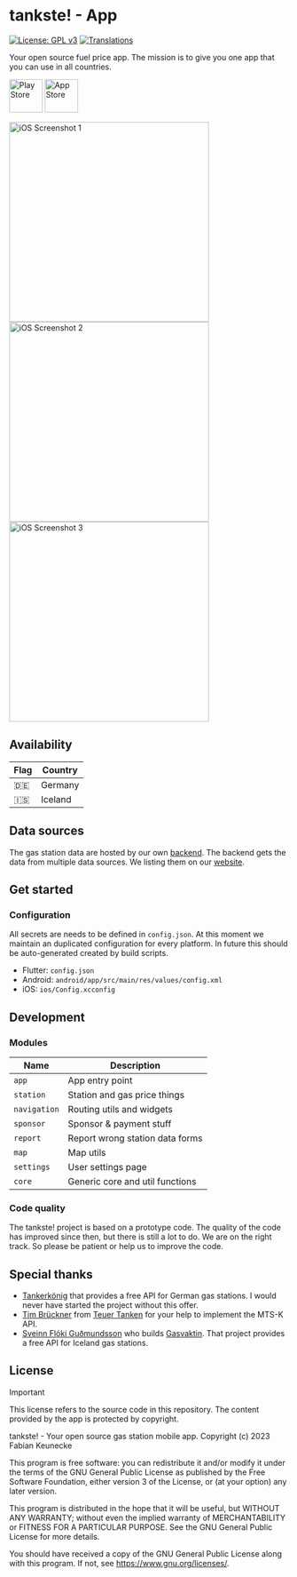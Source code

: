 tankste! - App
==============

[![License: GPL v3](https://img.shields.io/badge/License-GPLv3-blue.svg)](https://www.gnu.org/licenses/gpl-3.0) [![Translations](https://translation.liveyourproject.com/widget/tankste/app/svg-badge.svg)](https://translation.liveyourproject.com/projects/tankste/app/)

Your open source fuel price app. The mission is to give you one app that you can use in all countries.

[<img src="https://tankste.app/assets/playstore.png" height="60" alt="Play Store">](https://play.google.com/store/apps/details?id=app.tankste) 
[<img src="https://tankste.app/assets/appstore.png" height="60" alt="App Store">](https://apps.apple.com/de/app/tankste-deine-tankpreis-app/id1633457177)

<img src="https://tankste.app/assets/images/screenshots/de/ios/screenshot-1.jpeg" height="360" alt="iOS Screenshot 1"> <img src="https://tankste.app/assets/images/screenshots/de/ios/screenshot-2.jpeg" height="360" alt="iOS Screenshot 2"> <img src="https://tankste.app/assets/images/screenshots/de/ios/screenshot-3.jpeg" height="360" alt="iOS Screenshot 3"> 

## Availability ##

| Flag      | Country |
| --------- | ------- |
| :de:      | Germany |
| :iceland: | Iceland |

## Data sources ##

The gas station data are hosted by our own [backend](https://github.com/tankste/backend). The backend 
gets the data from multiple data sources. We listing them on our [website](https://tankste.app/datenquellen).

## Get started ##

### Configuration ###

All secrets are needs to be defined in `config.json`.
At this moment we maintain an duplicated configuration for every platform. In future this should be
auto-generated created by build scripts.

* Flutter: `config.json`
* Android: `android/app/src/main/res/values/config.xml`
* iOS: `ios/Config.xcconfig`

## Development ##

### Modules ###

| Name         | Description                     |
| ------------ | ------------------------------- |
| `app`        | App entry point                 |
| `station`    | Station and gas price things    |
| `navigation` | Routing utils and widgets       |
| `sponsor`    | Sponsor & payment stuff         |
| `report`     | Report wrong station data forms |
| `map`        | Map utils                       |
| `settings`   | User settings page              |
| `core`       | Generic core and util functions |

### Code quality ###

The tankste! project is based on a prototype code. The quality of the code has improved since then,
but there is still a lot to do. We are on the right track. So please be patient or help us 
to improve the code.

## Special thanks ##

- [Tankerkönig](https://creativecommons.tankerkoenig.de/) that provides a free API for German gas stations. I would never have started the project without this offer.
- [Tim Brückner](https://twitter.com/cupofsoftware) from [Teuer Tanken](https://teuer-tanken.app/) for your help to implement the MTS-K API.
- [Sveinn Flóki Guðmundsson](https://github.com/Loknar) who builds [Gasvaktin](https://github.com/gasvaktin/gasvaktin). That project provides a free API for Iceland gas stations.

## License ##

> [!IMPORTANT]
> This license refers to the source code in this repository. The content provided by the app is protected by copyright.

tankste! - Your open source gas station mobile app.
Copyright (c) 2023 Fabian Keunecke

This program is free software: you can redistribute it and/or modify
it under the terms of the GNU General Public License as published by
the Free Software Foundation, either version 3 of the License, or
(at your option) any later version.

This program is distributed in the hope that it will be useful,
but WITHOUT ANY WARRANTY; without even the implied warranty of
MERCHANTABILITY or FITNESS FOR A PARTICULAR PURPOSE. See the
GNU General Public License for more details.

You should have received a copy of the GNU General Public License
along with this program. If not, see <https://www.gnu.org/licenses/>.
